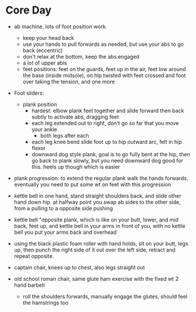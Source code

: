 # Core Day

- ab machine, lots of foot position work.
    - keep your head back
    - use your hands to pull forwards as needed, but use your abs to go back (eccentric)
    - don't relax at the bottom, keep the abs engaged
    - a lot of upper abls
    - feet positions: feet on the guards, feet up in the air, feet low around the base (inside midsole), on hip twisted with feet crossed and foot over taking the tension, and one more

- Foot sliders:
    - plank position
        - hardest: elbow plank feet together and slide forward then back subtly to activate abs, dragging feet
        - each leg extended out to right, don't go so far that you move your ankle
            - both legs after each
        - each leg knee bend slide foot up to hip outward arc, felt in hip flexor
        - downward dog style plank, goal is to go fully bent at the hip, then go back to plank slowly, but you need downward dog good for this. heels up though which is easier

- plank progression: to extend the regular plank walk the hands forwards. eventually you need to put some wt on feet with this progression

- kettle bell in one hand, stand straight shoulders back, and slide other hand down hip. at halfway point you swap ab sides to the other side, from a pulling to a opposite side pushing
- kettle bell "opposite plank, which is like on your butt, lower, and mid back, feet up, and kettle bell in your arms in front of you, with no kettle bell you put your arms back and overhead

- using the black plastic foam roller with hand holds, sit on your butt, legs up, then punch the right side of it out over the left side, retract and repeat opposite.

- captain chair, knees up to chest, also legs straight out

- old school roman chair, same glute ham exercise with the fixed wt 2 hand barbell
    - roll the shoulders forwards, manually engage the glutes, should feel the hamstrings too
